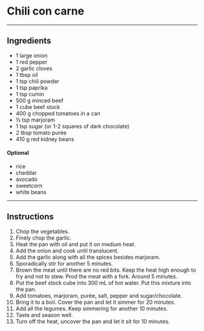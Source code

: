 # Chili con carne

---

## Ingredients

- 1 large onion
- 1 red pepper
- 2 garlic cloves
- 1 tbsp oil
- 1 tsp chili powder
- 1 tsp paprika
- 1 tsp cumin
- 500 g minced beef
- 1 cube beef stock
- 400 g chopped tomatoes in a can
- ½ tsp marjoram
- 1 tsp sugar (or 1-2 squares of dark chocolate)
- 2 tbsp tomato purée
- 410 g red kidney beans
#### Optional
- rice
- cheddar
- avocado
- sweetcorn
- white beans
---

## Instructions
1. Chop the vegetables.
2. Finely chop the garlic.
3. Heat the pan with oil and put it on medium heat.
4. Add the onion and cook until translucent.
5. Add the garlic along with all the spices besides marjoram.
6. Sporadically stir for another 5 minutes.
7. Brown the meat until there are no red bits. Keep the heat high enough to fry and not to stew. Prod the meat with a fork. Around 5 minutes.
8. Put the beef stock cube into 300 mL of hot water. Put this mixture into the pan.
9. Add tomatoes, marjoram, purée, salt, pepper and sugar/chocolate.
10. Bring it to a boil. Cover the pan and let it simmer for 20 minutes.
11. Add all the legumes. Keep simmering for another 10 minutes.
12. Taste and season well.
13. Turn off the heat, uncover the pan and let it sit for 10 minutes.
